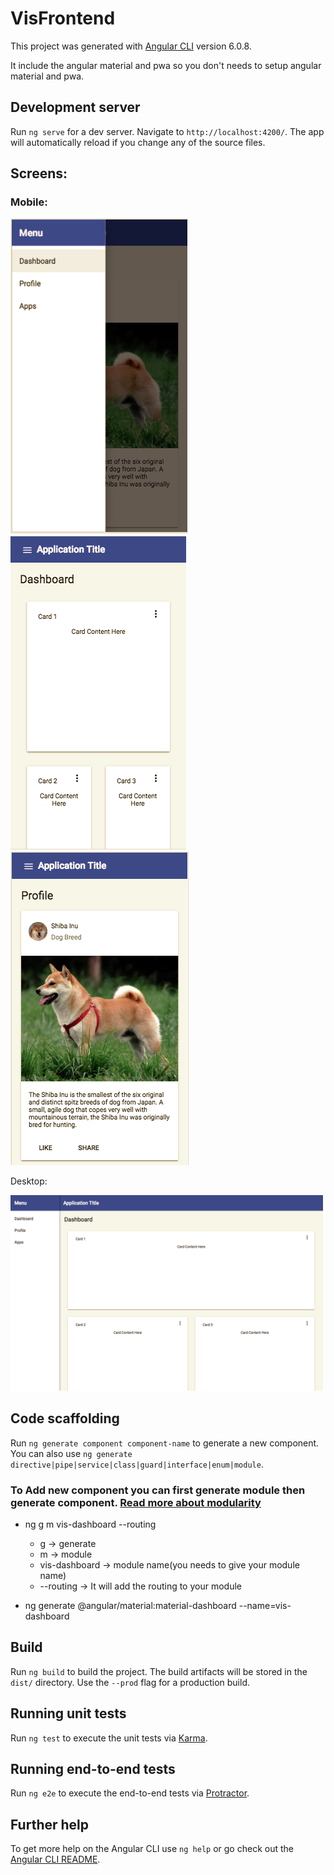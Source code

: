 # VisFrontend

This project was generated with [Angular CLI](https://github.com/angular/angular-cli) version 6.0.8.

It include the angular material and pwa so you don't needs to setup angular material and pwa.

## Development server

Run `ng serve` for a dev server. Navigate to `http://localhost:4200/`. The app will automatically reload if you change any of the source files.

## Screens:
### Mobile:

![alt text](./screen_images/navBar.png)![alt text](./screen_images/mobileDashboard.png)![alt text](./screen_images/mobileProfile.png)

Desktop:

<img src="./screen_images/dashboard.png" width="500">

## Code scaffolding

Run `ng generate component component-name` to generate a new component. You can also use `ng generate directive|pipe|service|class|guard|interface|enum|module`.

### To Add new component you can first generate module then generate component. [Read more about modularity ](https://medium.com/@cyrilletuzi/understanding-angular-modules-ngmodule-and-their-scopes-81e4ed6f7407)

*  ng g m vis-dashboard --routing
    * g -> generate
    * m -> module
    * vis-dashboard -> module name(you needs to give your module name)
    * --routing -> It will add the routing to your module

* ng generate @angular/material:material-dashboard --name=vis-dashboard

## Build

Run `ng build` to build the project. The build artifacts will be stored in the `dist/` directory. Use the `--prod` flag for a production build.

## Running unit tests

Run `ng test` to execute the unit tests via [Karma](https://karma-runner.github.io).

## Running end-to-end tests

Run `ng e2e` to execute the end-to-end tests via [Protractor](http://www.protractortest.org/).

## Further help

To get more help on the Angular CLI use `ng help` or go check out the [Angular CLI README](https://github.com/angular/angular-cli/blob/master/README.md).
